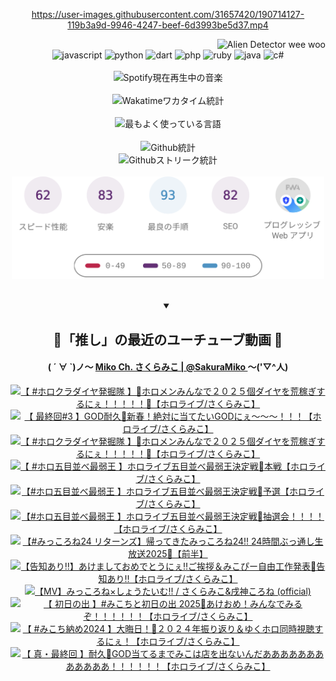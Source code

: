 <!-- START: HERO IMAGE GIF ////////// ////////// ////////// -->
<!-- <img src="@/../assets/img/gaming/ghost-of-tsushima.gif" width="100%"  alt="nellyXinwei's Hero Gif Image"/> -->
<!-- END: HERO IMAGE GIF ////////// ////////// ////////// -->

<div align="center" >  
  
<!-- START:ワンピース 第1015話「ルフィはRED ROCを使う」 -->
<https://user-images.githubusercontent.com/31657420/190714127-119b3a9d-9946-4247-beef-6d3993be5d37.mp4>
<!-- END:ワンピース 第1015話「ルフィはRED ROCを使う」 -->

<!-- START:VISITOR COUNTER -->
<div width="100%" align="right">
<img src="https://komarev.com/ghpvc/?username=nellyXinwei&label=🛸&color=grey&style=for-the-badge&labelcolor=ffffff" alt="Alien Detector wee woo"/>
</div>
<!-- END:VISITOR COUNTER -->

<!-- START: PROGRAMMING LANGUAGES -->
<!-- 色彩 Color Scheme:
#961E3A, #8A0D42, #5A0640, #4F265E, #2B355A, #3E759B, #CC4246,
#BB2649, #AD1052, #700750, #633075, #364270, #4E92C2, #FF5357
Sauce: https://www.webcreatorbox.com/inspiration/pantone-2023
-->

<img src="https://img.shields.io/badge/javascript%20-%23BB2649.svg?&style=for-the-badge&logo=javascript&logoColor=white&labelColor=961E3A" alt="javascript"/>
<img src="https://img.shields.io/badge/python%20-%23AD1052.svg?&style=for-the-badge&logo=python&logoColor=white&labelColor=8A0D42" alt="python" />
<img src="https://img.shields.io/badge/dart%20-%23700750.svg?&style=for-the-badge&logo=dart&logoColor=white&labelColor=5A0640" alt="dart"/>
<img src="https://img.shields.io/badge/php%20-%23633075.svg?&style=for-the-badge&logo=php&logoColor=white&labelColor=4F265E" alt="php"/>
<img src="https://img.shields.io/badge/ruby%20-%23364270.svg?&style=for-the-badge&logo=ruby&logoColor=white&labelColor=2B355A" alt="ruby"/>
<img src="https://img.shields.io/badge/java%20-%234E92C2.svg?&style=for-the-badge&logo=openjdk&logoColor=white&labelColor=3E759B" alt="java"/>
<img src="https://img.shields.io/badge/c%23-%23FF5357.svg?style=for-the-badge&logo=c-sharp&logoColor=white&labelColor=CC4246" alt="c#"/>  
<!-- END: PROGRAMMING LANGUAGES -->

<br>
<br>

<!-- START: MUSIC STATUS -->
  <!-- <a href="https://newojima-gsrs-20220114.vercel.app/api/now-playing?open">
    <img src="https://newojima-gsrs-20220114.vercel.app/api/now-playing" alt="Spotify現在再生中の音楽">
  </a> -->
  <img src="https://newojima-grss-20230114.vercel.app/api/spotify?border_color=transparent" alt="Spotify現在再生中の音楽" width="280px">
<!-- END: MUSIC STATUS -->

<br>
<br>

<!-- START: GITHUB STATUS -->
<!-- 色彩 Color Scheme:  #BB2649, #AD1052, #700750, #633075 -->
<img align="center" src="https://newojima-grs-20230109.vercel.app/api/wakatime?username=newojima&layout=compact&langs_count=10&locale=ja&hide_title=false&title_color=fff&hide_border=true&text_color=fff&bg_color=BB2649,BB2649,633075,633075&hide=other,css,html,bash,xml,git%20config,makefile,properties,yaml,markdown,text,json,jsx" alt="Wakatimeワカタイム統計" width="500px"/>

<br>
<br>

<!-- 色彩 Color Scheme:  #633075, #364270, #4E92C2 -->
  <img align="center" src="https://newojima-grs-20230109.vercel.app/api/top-langs?username=newojima&layout=compact&text_color=fff&icon_color=fff&hide_border=true&&locale=ja&hide_title=false&title_color=fff&include_all_commits=true&card_width=445&langs_count=11&hide=c%23,powershell,shaderlab,hlsl,makefile,jupyter%20notebook,python,html,css,shell,batchfile,less,liquid,hack,scss&bg_color=4F265E,633075,4E92C2" alt="最もよく使っている言語" width="500px"/>

<br>
<br>

<!-- 色彩 Color Scheme:  #4E92C2, #FF5357 -->
  <img align="center" src="https://newojima-grs-20230109.vercel.app/api?username=newojima&rank_icon=github&show_icons=true&&locale=ja&title_color=fff&text_color=fff&icon_color=fff&hide_border=true&hide_title=false&count_private=true&include_all_commits=true&card_width=495&disable_animations=true&bg_color=4E92C2,4E92C2,FF5357" alt="Github統計" width="500px"/>

<br>

<img align="center" src="https://streak-stats.demolab.com?user=newojima&theme=dark&hide_border=true&locale=ja&ring=BB2649&stroke=222222&background=151515&sideLabels=BB2649&currStreakLabel=ffffff&border=BB2649&fire=FF5357&currStreakNum=ffffff&sideNums=FF5357&dates=ffffff" alt="Githubストリーク統計" width="500px"/>

<br>
<br>

  <img align="center" width="500px" src="@/../assets/img/page-insights.svg" alt="Githubページの洞察"/>
  
</div>
<!-- END: GITHUB STATUS -->

<br>
<br>

<div align="center">
<details open>
  <summary>

  </summary>

  <h2 align="center">🌸「推し」の最近のユーチューブ動画 🌸</h2>
  <h4>
  ( ´ ∀ `)ノ～ 
  <a href="https://www.youtube.com/@SakuraMiko">Miko Ch. さくらみこ | @SakuraMiko
  </a>
   ～('▽^人)
  </h4>

  <!-- BEGIN YOUTUBE-CARDS -->
<a href="https://www.youtube.com/watch?v=4xRbzyHDTrA"><img src="https://ytcards.demolab.com/?id=4xRbzyHDTrA&title=%E3%80%90+%23%E3%83%9B%E3%83%AD%E3%82%AF%E3%83%A9%E3%83%80%E3%82%A4%E3%83%A4%E7%99%BA%E6%8E%98%E9%9A%8A+%E3%80%91%F0%9F%92%8E%E3%83%9B%E3%83%AD%E3%83%A1%E3%83%B3%E3%81%BF%E3%82%93%E3%81%AA%E3%81%A7%EF%BC%92%EF%BC%90%EF%BC%92%EF%BC%95%E5%80%8B%E3%83%80%E3%82%A4%E3%83%A4%E3%82%92%E8%8D%92%E7%A8%BC%E3%81%8E%E3%81%99%E3%82%8B%E3%81%AB%E3%81%87%EF%BC%81%EF%BC%81%EF%BC%81%EF%BC%81%EF%BC%81%F0%9F%92%8E%E3%80%90%E3%83%9B%E3%83%AD%E3%83%A9%E3%82%A4%E3%83%96%2F%E3%81%95%E3%81%8F%E3%82%89%E3%81%BF%E3%81%93%E3%80%91&lang=ja&timestamp=1736335499&background_color=%230d1117&title_color=%23ffffff&stats_color=%23dedede&max_title_lines=1&width=187&border_radius=5&duration=0" alt="【 #ホロクラダイヤ発掘隊 】💎ホロメンみんなで２０２５個ダイヤを荒稼ぎするにぇ！！！！！💎【ホロライブ/さくらみこ】" title="【 #ホロクラダイヤ発掘隊 】💎ホロメンみんなで２０２５個ダイヤを荒稼ぎするにぇ！！！！！💎【ホロライブ/さくらみこ】"></a>
<a href="https://www.youtube.com/watch?v=h38Fnb6KuC0"><img src="https://ytcards.demolab.com/?id=h38Fnb6KuC0&title=%E3%80%90+%E6%9C%80%E7%B5%82%E5%9B%9E%233+%E3%80%91GOD%E8%80%90%E4%B9%85%F0%9F%8E%B0%E6%96%B0%E6%98%A5%EF%BC%81%E7%B5%B6%E5%AF%BE%E3%81%AB%E5%BD%93%E3%81%A6%E3%81%9F%E3%81%84GOD%E3%81%AB%E3%81%87%EF%BD%9E%EF%BD%9E%EF%BD%9E%EF%BC%81%EF%BC%81%EF%BC%81%E3%80%90%E3%83%9B%E3%83%AD%E3%83%A9%E3%82%A4%E3%83%96%2F%E3%81%95%E3%81%8F%E3%82%89%E3%81%BF%E3%81%93%E3%80%91&lang=ja&timestamp=1736338581&background_color=%230d1117&title_color=%23ffffff&stats_color=%23dedede&max_title_lines=1&width=187&border_radius=5&duration=7299" alt="【 最終回#3 】GOD耐久🎰新春！絶対に当てたいGODにぇ～～～！！！【ホロライブ/さくらみこ】" title="【 最終回#3 】GOD耐久🎰新春！絶対に当てたいGODにぇ～～～！！！【ホロライブ/さくらみこ】"></a>
<a href="https://www.youtube.com/watch?v=YvR18f335Fg"><img src="https://ytcards.demolab.com/?id=YvR18f335Fg&title=%E3%80%90+%23%E3%83%9B%E3%83%AD%E3%82%AF%E3%83%A9%E3%83%80%E3%82%A4%E3%83%A4%E7%99%BA%E6%8E%98%E9%9A%8A+%E3%80%91%F0%9F%92%8E%E3%83%9B%E3%83%AD%E3%83%A1%E3%83%B3%E3%81%BF%E3%82%93%E3%81%AA%E3%81%A7%EF%BC%92%EF%BC%90%EF%BC%92%EF%BC%95%E5%80%8B%E3%83%80%E3%82%A4%E3%83%A4%E3%82%92%E8%8D%92%E7%A8%BC%E3%81%8E%E3%81%99%E3%82%8B%E3%81%AB%E3%81%87%EF%BC%81%EF%BC%81%EF%BC%81%EF%BC%81%EF%BC%81%F0%9F%92%8E%E3%80%90%E3%83%9B%E3%83%AD%E3%83%A9%E3%82%A4%E3%83%96%2F%E3%81%95%E3%81%8F%E3%82%89%E3%81%BF%E3%81%93%E3%80%91&lang=ja&timestamp=1736179260&background_color=%230d1117&title_color=%23ffffff&stats_color=%23dedede&max_title_lines=1&width=187&border_radius=5&duration=16996" alt="【 #ホロクラダイヤ発掘隊 】💎ホロメンみんなで２０２５個ダイヤを荒稼ぎするにぇ！！！！！💎【ホロライブ/さくらみこ】" title="【 #ホロクラダイヤ発掘隊 】💎ホロメンみんなで２０２５個ダイヤを荒稼ぎするにぇ！！！！！💎【ホロライブ/さくらみこ】"></a>
<a href="https://www.youtube.com/watch?v=2aOA-Y6B1zU"><img src="https://ytcards.demolab.com/?id=2aOA-Y6B1zU&title=%E3%80%90+%23%E3%83%9B%E3%83%AD%E4%BA%94%E7%9B%AE%E4%B8%A6%E3%81%B9%E6%9C%80%E5%BC%B1%E7%8E%8B+%E3%80%91%E3%83%9B%E3%83%AD%E3%83%A9%E3%82%A4%E3%83%96%E4%BA%94%E7%9B%AE%E4%B8%A6%E3%81%B9%E6%9C%80%E5%BC%B1%E7%8E%8B%E6%B1%BA%E5%AE%9A%E6%88%A6%F0%9F%8E%8D%E6%9C%AC%E6%88%A6%E3%80%90%E3%83%9B%E3%83%AD%E3%83%A9%E3%82%A4%E3%83%96%2F%E3%81%95%E3%81%8F%E3%82%89%E3%81%BF%E3%81%93%E3%80%91&lang=ja&timestamp=1736084654&background_color=%230d1117&title_color=%23ffffff&stats_color=%23dedede&max_title_lines=1&width=187&border_radius=5&duration=5755" alt="【 #ホロ五目並べ最弱王 】ホロライブ五目並べ最弱王決定戦🎍本戦【ホロライブ/さくらみこ】" title="【 #ホロ五目並べ最弱王 】ホロライブ五目並べ最弱王決定戦🎍本戦【ホロライブ/さくらみこ】"></a>
<a href="https://www.youtube.com/watch?v=a08PClSQWMs"><img src="https://ytcards.demolab.com/?id=a08PClSQWMs&title=%E3%80%90%23%E3%83%9B%E3%83%AD%E4%BA%94%E7%9B%AE%E4%B8%A6%E3%81%B9%E6%9C%80%E5%BC%B1%E7%8E%8B+%E3%80%91%E3%83%9B%E3%83%AD%E3%83%A9%E3%82%A4%E3%83%96%E4%BA%94%E7%9B%AE%E4%B8%A6%E3%81%B9%E6%9C%80%E5%BC%B1%E7%8E%8B%E6%B1%BA%E5%AE%9A%E6%88%A6%F0%9F%8E%8D%E4%BA%88%E9%81%B8%E3%80%90%E3%83%9B%E3%83%AD%E3%83%A9%E3%82%A4%E3%83%96%2F%E3%81%95%E3%81%8F%E3%82%89%E3%81%BF%E3%81%93%E3%80%91&lang=ja&timestamp=1736068959&background_color=%230d1117&title_color=%23ffffff&stats_color=%23dedede&max_title_lines=1&width=187&border_radius=5&duration=11191" alt="【#ホロ五目並べ最弱王 】ホロライブ五目並べ最弱王決定戦🎍予選【ホロライブ/さくらみこ】" title="【#ホロ五目並べ最弱王 】ホロライブ五目並べ最弱王決定戦🎍予選【ホロライブ/さくらみこ】"></a>
<a href="https://www.youtube.com/watch?v=FzOkSyYnTCA"><img src="https://ytcards.demolab.com/?id=FzOkSyYnTCA&title=%E3%80%90%23%E3%83%9B%E3%83%AD%E4%BA%94%E7%9B%AE%E4%B8%A6%E3%81%B9%E6%9C%80%E5%BC%B1%E7%8E%8B+%E3%80%91%E3%83%9B%E3%83%AD%E3%83%A9%E3%82%A4%E3%83%96%E4%BA%94%E7%9B%AE%E4%B8%A6%E3%81%B9%E6%9C%80%E5%BC%B1%E7%8E%8B%E6%B1%BA%E5%AE%9A%E6%88%A6%F0%9F%8E%8D%E6%8A%BD%E9%81%B8%E4%BC%9A%EF%BC%81%EF%BC%81%EF%BC%81%EF%BC%81%E3%80%90%E3%83%9B%E3%83%AD%E3%83%A9%E3%82%A4%E3%83%96%2F%E3%81%95%E3%81%8F%E3%82%89%E3%81%BF%E3%81%93%E3%80%91&lang=ja&timestamp=1735999782&background_color=%230d1117&title_color=%23ffffff&stats_color=%23dedede&max_title_lines=1&width=187&border_radius=5&duration=9966" alt="【#ホロ五目並べ最弱王 】ホロライブ五目並べ最弱王決定戦🎍抽選会！！！！【ホロライブ/さくらみこ】" title="【#ホロ五目並べ最弱王 】ホロライブ五目並べ最弱王決定戦🎍抽選会！！！！【ホロライブ/さくらみこ】"></a>
<a href="https://www.youtube.com/watch?v=E_MsO2AzNWE"><img src="https://ytcards.demolab.com/?id=E_MsO2AzNWE&title=%E3%80%90%23%E3%81%BF%E3%81%A3%E3%81%93%E3%82%8D%E3%81%AD24+%E3%83%AA%E3%82%BF%E3%83%BC%E3%83%B3%E3%82%BA%E3%80%91%E5%B8%B0%E3%81%A3%E3%81%A6%E3%81%8D%E3%81%9F%E3%81%BF%E3%81%A3%E3%81%93%E3%82%8D%E3%81%AD24%21%21+24%E6%99%82%E9%96%93%E3%81%B6%E3%81%A3%E9%80%9A%E3%81%97%E7%94%9F%E6%94%BE%E9%80%812025%F0%9F%8E%8D%E3%80%90%E5%89%8D%E5%8D%8A%E3%80%91&lang=ja&timestamp=1735856742&background_color=%230d1117&title_color=%23ffffff&stats_color=%23dedede&max_title_lines=1&width=187&border_radius=5&duration=42612" alt="【#みっころね24 リターンズ】帰ってきたみっころね24!! 24時間ぶっ通し生放送2025🎍【前半】" title="【#みっころね24 リターンズ】帰ってきたみっころね24!! 24時間ぶっ通し生放送2025🎍【前半】"></a>
<a href="https://www.youtube.com/watch?v=S-FIuBHFhbU"><img src="https://ytcards.demolab.com/?id=S-FIuBHFhbU&title=%E3%80%90%E5%91%8A%E7%9F%A5%E3%81%82%E3%82%8A%E2%80%BC%E3%80%91%E3%81%82%E3%81%91%E3%81%BE%E3%81%97%E3%81%A6%E3%81%8A%E3%82%81%E3%81%A7%E3%81%A8%E3%81%86%E3%81%AB%E3%81%87%E2%80%BC%E3%81%94%E6%8C%A8%E6%8B%B6%EF%BC%86%E3%81%BF%E3%81%93%E3%81%B4%E3%83%BC%E8%87%AA%E7%94%B1%E5%B7%A5%E4%BD%9C%E7%99%BA%E8%A1%A8%F0%9F%8C%B8%E5%91%8A%E7%9F%A5%E3%81%82%E3%82%8A%E2%80%BC%E3%80%90%E3%83%9B%E3%83%AD%E3%83%A9%E3%82%A4%E3%83%96%2F%E3%81%95%E3%81%8F%E3%82%89%E3%81%BF%E3%81%93%E3%80%91&lang=ja&timestamp=1735746356&background_color=%230d1117&title_color=%23ffffff&stats_color=%23dedede&max_title_lines=1&width=187&border_radius=5&duration=9087" alt="【告知あり‼】あけましておめでとうにぇ‼ご挨拶＆みこぴー自由工作発表🌸告知あり‼【ホロライブ/さくらみこ】" title="【告知あり‼】あけましておめでとうにぇ‼ご挨拶＆みこぴー自由工作発表🌸告知あり‼【ホロライブ/さくらみこ】"></a>
<a href="https://www.youtube.com/watch?v=5OtgLEKKC_Y"><img src="https://ytcards.demolab.com/?id=5OtgLEKKC_Y&title=%E3%80%90MV%E3%80%91%E3%81%BF%E3%81%A3%E3%81%93%E3%82%8D%E3%81%AD%C3%97%E3%81%97%E3%82%87%E3%81%86%E3%81%9F%E3%81%84%E3%82%80%21%21+%2F+%E3%81%95%E3%81%8F%E3%82%89%E3%81%BF%E3%81%93%26%E6%88%8C%E7%A5%9E%E3%81%93%E3%82%8D%E3%81%AD+%28official%29&lang=ja&timestamp=1735732806&background_color=%230d1117&title_color=%23ffffff&stats_color=%23dedede&max_title_lines=1&width=187&border_radius=5&duration=299" alt="【MV】みっころね×しょうたいむ!! / さくらみこ&戌神ころね (official)" title="【MV】みっころね×しょうたいむ!! / さくらみこ&戌神ころね (official)"></a>
<a href="https://www.youtube.com/watch?v=NDfliNBq4UA"><img src="https://ytcards.demolab.com/?id=NDfliNBq4UA&title=%E3%80%90+%E5%88%9D%E6%97%A5%E3%81%AE%E5%87%BA+%E3%80%91%23%E3%81%BF%E3%81%93%E3%81%A1%E3%81%A8%E5%88%9D%E6%97%A5%E3%81%AE%E5%87%BA+2025%F0%9F%8E%8D%E3%81%82%E3%81%91%E3%81%8A%E3%82%81%EF%BC%81%E3%81%BF%E3%82%93%E3%81%AA%E3%81%A7%E3%81%BF%E3%82%8B%E3%81%9E%EF%BC%81%EF%BC%81%EF%BC%81%EF%BC%81%EF%BC%81%EF%BC%81%E3%80%90%E3%83%9B%E3%83%AD%E3%83%A9%E3%82%A4%E3%83%96%2F%E3%81%95%E3%81%8F%E3%82%89%E3%81%BF%E3%81%93%E3%80%91&lang=ja&timestamp=1735688027&background_color=%230d1117&title_color=%23ffffff&stats_color=%23dedede&max_title_lines=1&width=187&border_radius=5&duration=8671" alt="【 初日の出 】#みこちと初日の出 2025🎍あけおめ！みんなでみるぞ！！！！！！【ホロライブ/さくらみこ】" title="【 初日の出 】#みこちと初日の出 2025🎍あけおめ！みんなでみるぞ！！！！！！【ホロライブ/さくらみこ】"></a>
<a href="https://www.youtube.com/watch?v=X3gDtIm6j0k"><img src="https://ytcards.demolab.com/?id=X3gDtIm6j0k&title=%E3%80%90+%23%E3%81%BF%E3%81%93%E3%81%A1%E7%B4%8D%E3%82%812024+%E3%80%91%E5%A4%A7%E6%99%A6%E6%97%A5%EF%BC%81%F0%9F%8E%8D%EF%BC%92%EF%BC%90%EF%BC%92%EF%BC%94%E5%B9%B4%E6%8C%AF%E3%82%8A%E8%BF%94%E3%82%8A%EF%BC%86%E3%82%86%E3%81%8F%E3%83%9B%E3%83%AD%E5%90%8C%E6%99%82%E8%A6%96%E8%81%B4%E3%81%99%E3%82%8B%E3%81%AB%E3%81%87%EF%BC%81%E3%80%90%E3%83%9B%E3%83%AD%E3%83%A9%E3%82%A4%E3%83%96%2F%E3%81%95%E3%81%8F%E3%82%89%E3%81%BF%E3%81%93%E3%80%91&lang=ja&timestamp=1735651183&background_color=%230d1117&title_color=%23ffffff&stats_color=%23dedede&max_title_lines=1&width=187&border_radius=5&duration=17689" alt="【 #みこち納め2024 】大晦日！🎍２０２４年振り返り＆ゆくホロ同時視聴するにぇ！【ホロライブ/さくらみこ】" title="【 #みこち納め2024 】大晦日！🎍２０２４年振り返り＆ゆくホロ同時視聴するにぇ！【ホロライブ/さくらみこ】"></a>
<a href="https://www.youtube.com/watch?v=_0Cie6NKNhs"><img src="https://ytcards.demolab.com/?id=_0Cie6NKNhs&title=%E3%80%90+%E7%9C%9F%E3%83%BB%E6%9C%80%E7%B5%82%E5%9B%9E+%E3%80%91%E8%80%90%E4%B9%85%F0%9F%8E%B0GOD%E5%BD%93%E3%81%A6%E3%82%8B%E3%81%BE%E3%81%A7%E3%81%BF%E3%81%93%E3%81%AF%E5%BA%97%E3%82%92%E5%87%BA%E3%81%AA%E3%81%84%E3%82%93%E3%81%A0%E3%81%82%E3%81%82%E3%81%82%E3%81%82%E3%81%82%E3%81%82%E3%81%82%E3%81%82%E3%81%82%E3%81%82%E3%81%82%E3%81%82%EF%BC%81%EF%BC%81%EF%BC%81%EF%BC%81%EF%BC%81%EF%BC%81%E3%80%90%E3%83%9B%E3%83%AD%E3%83%A9%E3%82%A4%E3%83%96%2F%E3%81%95%E3%81%8F%E3%82%89%E3%81%BF%E3%81%93%E3%80%91&lang=ja&timestamp=1735608376&background_color=%230d1117&title_color=%23ffffff&stats_color=%23dedede&max_title_lines=1&width=187&border_radius=5&duration=42735" alt="【 真・最終回 】耐久🎰GOD当てるまでみこは店を出ないんだああああああああああああ！！！！！！【ホロライブ/さくらみこ】" title="【 真・最終回 】耐久🎰GOD当てるまでみこは店を出ないんだああああああああああああ！！！！！！【ホロライブ/さくらみこ】"></a>
<!-- END YOUTUBE-CARDS -->

</div>
  
</details>
